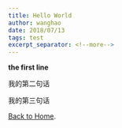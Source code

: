 ```yaml
---
title: Hello World
author: wanghao
date: 2018/07/13
tags: test
excerpt_separator: <!--more-->
---
```


**the first line**
<!--more-->

我的第二句话

我的第三句话

[Back to Home](/).